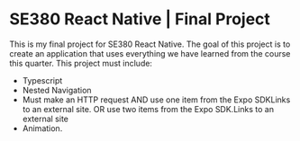 # SE380 React Native | Final Project

This is my final project for SE380 React Native. 
The goal of this project is to create an application that uses everything we have learned from the course this quarter. 
This project must include:
        <ul>
        <li>Typescript
        <li>Nested Navigation
        <li>Must make an HTTP request AND use one item from the Expo SDKLinks to an external site. OR use two items from the Expo SDK.Links to an external site
        <li>Animation.
        </ul>
